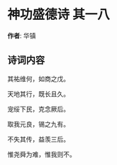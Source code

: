 # 神功盛德诗  其一八

**作者**: 华镇

## 诗词内容

其祐维何，如商之戊。

天地其行，既长且久。

宠绥下民，克念厥后。

取我元良，锡之九有。

不失其传，益羡三后。

惟尧舜为难，惟我则不。

